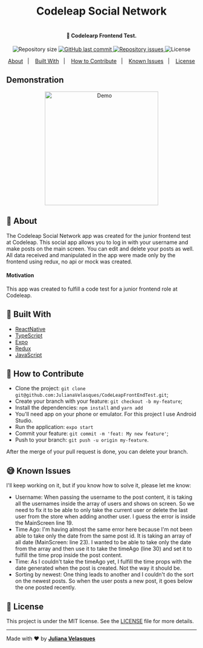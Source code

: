 <h1 align="center"> Codeleap Social Network <h1>

<h4 align="center">
  🚀 Codelearp Frontend Test.
</h4>

<p align="center">
  
  <img alt="Repository size" src="https://img.shields.io/github/repo-size/JulianaVelasques/CodeleapFrontEndTest">
  
  <a href="https://github.com/JulianaVelasques/CodeleapFrontEndTest/commits/main">
    <img alt="GitHub last commit" src="https://img.shields.io/github/last-commit/JulianaVelasques/CodeleapFrontEndTest">
  </a>

  <a href="https://github.com/JulianaVelasques/CodeleapFrontEndTest/issues">
    <img alt="Repository issues" src="https://img.shields.io/github/issues/JulianaVelasques/CodeleapFrontEndTest">
  </a>

  <img alt="License" src="https://img.shields.io/badge/license-MIT-brightgreen">
</p>

<p align="center">
  <a href="#page_with_curl-about">About</a>&nbsp;&nbsp;&nbsp;|&nbsp;&nbsp;&nbsp;
  <a href="#wrench-built-with">Built With</a>&nbsp;&nbsp;&nbsp;|&nbsp;&nbsp;&nbsp;
  <a href="#-how-to-contribute">How to Contribute</a>&nbsp;&nbsp;&nbsp;|&nbsp;&nbsp;&nbsp;
  <a href="#sweat_smile-known-issues">Known Issues</a>&nbsp;&nbsp;&nbsp;|&nbsp;&nbsp;&nbsp;
  <a href="#memo-license">License</a>
</p>
  
 ## Demonstration
  <div align='center'><img src="Demo.gif" alt="Demo" width="300" /></div>
  

  
## :page_with_curl: About
The Codeleap Social Network app was created for the junior frontend test at Codeleap. 
This social app allows you to log in with your username and make posts on the main screen. You can edit and delete your posts as well. All data received and manipulated in the app were made only by the frontend using redux, no api or mock was created.



#### Motivation
This app was created to fulfill a code test for a junior frontend role at Codeleap.


## :wrench: Built With

- [ReactNative](https://reactnative.dev/)
- [TypeScript](https://www.typescriptlang.org/)
- [Expo](https://expo.dev/)
- [Redux](https://redux.js.org/)
- [JavaScript](https://www.javascript.com/)

## 🤔 How to Contribute

- Clone the project: `git clone git@github.com:JulianaVelasques/CodeLeapFrontEndTest.git`;
- Create your branch with your feature: `git checkout -b my-feature`;
- Install the dependencies: `npm install` and `yarn add`
- You'll need app on your phone or emulator. For this project I use Android Studio.
- Run the application: `expo start`
- Commit your feature: `git commit -m 'feat: My new feature'`;
- Push to your branch: `git push -u origin my-feature`.

After the merge of your pull request is done, you can delete your branch.
  
## :sweat_smile: Known Issues
  I'll keep working on it, but if you know how to solve it, please let me know:
  - Username: When passing the username to the post content, it is taking all the usernames inside the array of users and shows on screen. So we need to fix it to be able to only take the current user or delete the last user from the store when adding another user. I guess the error is inside the MainScreen line 19.
  - Time Ago: I'm having almost the same error here because I'm not been able to take only the date from the same post id. It is taking an array of all date (MainScreen: line 23). I wanted to be able to take only the date from the array and then use it to take the timeAgo (line 30) and set it to fulfill the time prop inside the post content.
  - Time: As I couldn't take the timeAgo yet, I fulfill the time props with the date generated when the post is created. Not the way it should be. 
  - Sorting by newest: One thing leads to another and I couldn't do the sort on the newest posts. So when the user posts a new post, it goes below the one posted recently.

## :memo: License

This project is under the MIT license. See the [LICENSE](LICENSE.md) file for more details.

---

Made with ♥ by <tr>
    <td align="center"><a href="https://github.com/JulianaVelasques"><b>Juliana Velasques</b></a><br /></td>
<tr>
